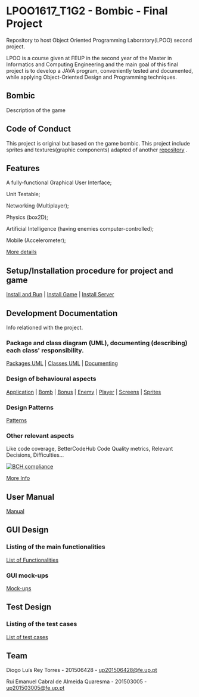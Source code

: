 # LPOO1617_T1G2 - Bombic - Final Project
Repository to host Object Oriented Programming Laboratory(LPOO) second project.

LPOO is a course given at FEUP in the second year of the Master in Informatics and Computing Engineering and the main goal of this final project is to develop a JAVA program, conveniently tested and documented, while applying Object-Oriented Design and Programming techniques.
 
## Bombic
Description of the game



## Code of Conduct
This project is original but based on the game bombic.
This project include sprites and textures(graphic components) adapted of another [repository](https://github.com/koulaxizis/bombic) .

## Features
A fully-functional Graphical User Interface;

Unit Testable;

Networking (Multiplayer);

Physics (box2D);

Artificial Intelligence (having enemies computer-controlled);

Mobile (Accelerometer);

[More details](https://github.com/diogotorres97/LPOO1617_T1G2/blob/Final_Project/Docs/Features.pdf) 

## Setup/Installation procedure for project and game

[Install and Run](https://github.com/diogotorres97/LPOO1617_T1G2/blob/Final_Project/Docs/Setup.pdf) | [Install Game](https://youtu.be/7GUyeszFww4) | [Install Server](https://youtu.be/aqT7xOmEBWs)

## Development Documentation
Info relationed with the project.

### Package and class diagram (UML), documenting (describing) each class' responsibility.

[Packages UML](https://github.com/diogotorres97/LPOO1617_T1G2/blob/Final_Project/Docs/Packages%20UML.jpg)
| [Classes UML](https://github.com/diogotorres97/LPOO1617_T1G2/blob/Final_Project/Docs/Type%20Hierarchy.jpg)
| [Documenting](https://github.com/diogotorres97/LPOO1617_T1G2/blob/Final_Project/Docs/Class%20description.pdf)


### Design of behavioural aspects

[Application](https://github.com/diogotorres97/LPOO1617_T1G2/blob/Final_Project/Docs/application.jpg)
 | [Bomb](https://github.com/diogotorres97/LPOO1617_T1G2/blob/Final_Project/Docs/bomb.jpg)
 | [Bonus](https://github.com/diogotorres97/LPOO1617_T1G2/blob/Final_Project/Docs/bonus.jpg)
 | [Enemy](https://github.com/diogotorres97/LPOO1617_T1G2/blob/Final_Project/Docs/enemy.jpg)
 | [Player](https://github.com/diogotorres97/LPOO1617_T1G2/blob/Final_Project/Docs/player.jpg)
 | [Screens](https://github.com/diogotorres97/LPOO1617_T1G2/blob/Final_Project/Docs/screens.JPG)
 | [Sprites](https://github.com/diogotorres97/LPOO1617_T1G2/blob/Final_Project/Docs/sprites.JPG)
 
### Design Patterns

[Patterns](https://github.com/diogotorres97/LPOO1617_T1G2/blob/Final_Project/Docs/Design%20Patterns.pdf)	

### Other relevant aspects
Like code coverage, BetterCodeHub Code Quality metrics, Relevant Decisions, Difficulties...

[![BCH compliance](https://bettercodehub.com/edge/badge/diogotorres97/LPOO1617_T1G2?branch=finalRelease&token=0904237974da39ad53e22b89cdbb075ec70d08f6)](https://bettercodehub.com/)

[More Info](https://github.com/diogotorres97/LPOO1617_T1G2/blob/Final_Project/Docs/Development%20Documentation.pdf)

## User Manual

[Manual](https://github.com/diogotorres97/LPOO1617_T1G2/blob/Final_Project/Docs/User%20Manual.pdf)


## GUI Design

### Listing of the main functionalities

[List of Functionalities](https://github.com/diogotorres97/LPOO1617_T1G2/blob/Final_Project/Docs/GUI%20Design%20Functionalities.pdf)

### GUI mock-ups

[Mock-ups](https://github.com/diogotorres97/LPOO1617_T1G2/blob/Final_Project/Docs/Mockup.pdf)


## Test Design

### Listing of the test cases

[List of test cases](https://github.com/diogotorres97/LPOO1617_T1G2/blob/Final_Project/Docs/Test%20Design.pdf)

## Team 

Diogo Luís Rey Torres  - 201506428 - up201506428@fe.up.pt

Rui Emanuel Cabral de Almeida Quaresma - 201503005  - up201503005@fe.up.pt
